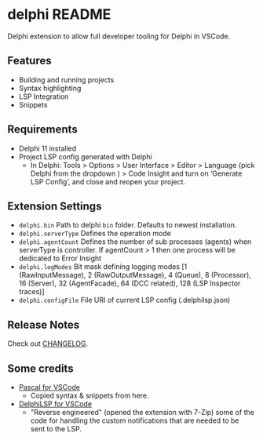 # delphi README

Delphi extension to allow full developer tooling for Delphi in VSCode.

## Features

- Building and running projects
- Syntax highlighting
- LSP Integration
- Snippets

## Requirements

- Delphi 11 installed
- Project LSP config generated with Delphi
  - In Delphi: Tools > Options > User Interface > Editor > Language (pick Delphi from the dropdown ) > Code Insight and turn on ‘Generate LSP Config’, and close and reopen your project.

## Extension Settings

* `delphi.bin` Path to delphi `bin` folder. Defaults to newest installation.
* `delphi.serverType` Defines the operation mode
* `delphi.agentCount` Defines the number of sub processes (agents) when serverType is controller. If agentCount > 1 then one process will be dedicated to Error Insight
* `delphi.logModes` Bit mask defining logging modes [1 (RawInputMessage), 2 (RawOutputMessage), 4 (Queue), 8 (Processor), 16 (Server), 32 (AgentFacade), 64 (DCC related), 128 (LSP Inspector traces)]
* `delphi.configFile` File URI of current LSP config (.delphilsp.json)


## Release Notes

Check out [CHANGELOG](./CHANGELOG.md).

## Some credits

- [Pascal for VSCode](https://github.com/alefragnani/vscode-language-pascal/blob/master/snippets/pascal.json)
  - Copied syntax & snippets from here.
- [DelphiLSP for VSCode](https://marketplace.visualstudio.com/items?itemName=EmbarcaderoTechnologies.delphilsp)
  - "Reverse engineered" (opened the extension with 7-Zip) some of the code for handling the custom notifications that are needed to be sent to the LSP.
